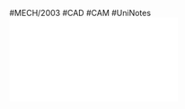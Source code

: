 #MECH/2003 #CAD #CAM #UniNotes
![Week 02 MECH2003 Lecture Slides V20-0 - SV](Attachments/Week%2002%20MECH2003%20Lecture%20Slides%20V20-0%20-%20SV.pdf)